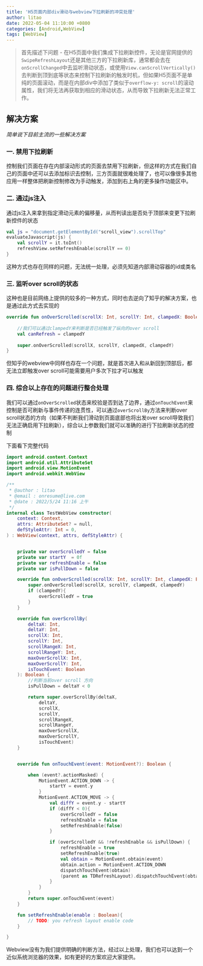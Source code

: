 ```yaml
---
title: 'H5页面内部div滑动与webview下拉刷新的冲突处理'
author: litao
date: 2022-05-04 11:10:00 +0800
categories: [Android,WebView]
tags: [WebView]
---
```


> 首先描述下问题 - 在H5页面中我们集成下拉刷新控件，无论是官网提供的`SwipeRefreshLayout`还是其他三方的下拉刷新库，通常都会去在`onScrollChanged`中去监听滑动状态，或使用`View.canScrollVertically()`去判断到顶到底等状态来控制下拉刷新的触发时机，但如果H5页面不是单纯的页面滚动，而是在内部div中添加了类似于`overflow-y: scroll`的滚动属性，我们将无法再获取到相应的滑动状态，从而导致下拉刷新无法正常工作。

## 解决方案

*简单说下目前主流的一些解决方案*

### 一. 禁用下拉刷新
控制我们页面在存在内部滚动形式的页面去禁用下拉刷新，但这样的方式在我们自己的页面中还可以去添加标识去控制，三方页面就很难处理了，也可以像很多其他应用一样整体把刷新控制修改为手动触发，添加到右上角的更多操作功能区中。

### 二. 通过js注入
通过js注入来拿到指定滑动元素的偏移量，从而判读出是否处于顶部来变更下拉刷新控件的状态

```kotlin
val js = "document.getElementById("scroll_view").scrollTop"
evaluateJavascript(js) {
    val scrollY = it.toInt()
    refreshView.setRefreshEnable(scrollY == 0)
}
```
这种方式也存在同样的问题，无法统一处理，必须先知道内部滑动容器的id或类名

### 三. 监听over scroll的状态
这种也是目前网络上提供的较多的一种方式，同时也去逆向了知乎的解决方案，也是通过此方式去实现的
``` kotlin
override fun onOverScrolled(scrollX: Int, scrollY: Int, clampedX: Boolean, clampedY: Boolean) {
    
    //我们可以通过clampedY来判断是否已经触发了纵向的over scroll
    val canRefresh = clampedY
    
    super.onOverScrolled(scrollX, scrollY, clampedX, clampedY)
}
```
但知乎的webview中同样也存在一个问题，就是首次进入和从新回到顶部后，都无法立即触发over scroll可能需要用户多次下拉才可以触发
### 四. 综合以上存在的问题进行整合处理
我们可以通过`onOverScrolled`状态来校验是否到达了边界，通过`onTouchEvent`来控制是否可刷新与事件传递的连贯性，可以通过`overScrollBy`方法来判断over scroll状态的方向（如果不判断我们滑动到页面底部也将出发over scroll导致我们无法正确启用下拉刷新），综合以上参数我们就可以准确的进行下拉刷新状态的控制

下面看下完整代码


``` kotlin
import android.content.Context
import android.util.AttributeSet
import android.view.MotionEvent
import android.webkit.WebView

/**
 * @author : litao
 * @email : onresume@live.com
 * @date : 2022/5/24 11:16 上午
 */
internal class TestWebView constructor(
    context: Context,
    attrs: AttributeSet? = null,
    defStyleAttr: Int = 0,
) : WebView(context, attrs, defStyleAttr) {


    private var overScrolledY = false
    private var startY  = 0f
    private var refreshEnable = false
    private var isPullDown = false

    override fun onOverScrolled(scrollX: Int, scrollY: Int, clampedX: Boolean, clampedY: Boolean) {
        super.onOverScrolled(scrollX, scrollY, clampedX, clampedY)
        if (clampedY){
            overScrolledY = true
        }
    }

    override fun overScrollBy(
        deltaX: Int,
        deltaY: Int,
        scrollX: Int,
        scrollY: Int,
        scrollRangeX: Int,
        scrollRangeY: Int,
        maxOverScrollX: Int,
        maxOverScrollY: Int,
        isTouchEvent: Boolean
    ): Boolean {
        //判断当前over scroll 方向
        isPullDown = deltaY < 0

        return super.overScrollBy(deltaX,
            deltaY,
            scrollX,
            scrollY,
            scrollRangeX,
            scrollRangeY,
            maxOverScrollX,
            maxOverScrollY,
            isTouchEvent)
    }


    override fun onTouchEvent(event: MotionEvent?): Boolean {

        when (event?.actionMasked) {
            MotionEvent.ACTION_DOWN -> {
                startY = event.y
            }
            MotionEvent.ACTION_MOVE -> {
                val diffY = event.y - startY
                if (diffY < 0){
                    overScrolledY = false
                    refreshEnable = false
                    setRefreshEnable(false)
                }

                if (overScrolledY && !refreshEnable && isPullDown) {
                    refreshEnable = true
                    setRefreshEnable(true)
                    val obtain = MotionEvent.obtain(event)
                    obtain.action = MotionEvent.ACTION_DOWN
                    dispatchTouchEvent(obtain)
                    (parent as TDRefreshLayout).dispatchTouchEvent(obtain)
                }
            }
        }
        return super.onTouchEvent(event)
    }

    fun setRefreshEnable(enable : Boolean){
        // TODO: you refresh layout enable code
    }

}
```

Webview没有为我们提供明确的判断方法，经过以上处理，我们也可以达到一个近似系统浏览器的效果，如有更好的方案欢迎大家提供。